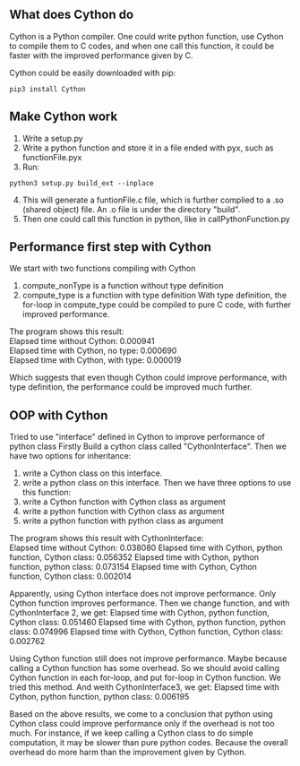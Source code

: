 ## What does Cython do
Cython is a Python compiler. One could write python function, use Cython to compile them to C codes, and when one call this function, it could be faster with the improved performance given by C.  

Cython could be easily downloaded with pip:
```
pip3 install Cython
```

## Make Cython work
1. Write a setup.py
2. Write a python function and store it in a file ended with pyx, such as functionFile.pyx
3. Run:
```
python3 setup.py build_ext --inplace
```
4. This will generate a funtionFile.c file, which is further complied to a .so (shared object) file. An .o file is under the directory "build".
5. Then one could call this function in python, like in callPythonFunction.py

## Performance first step with Cython
We start with two functions compiling with Cython
1. compute_nonType is a function without type definition
2. compute_type is a function with type definition
With type definition, the for-loop in compute_type could be compiled to pure C code, with further improved performance.  
  
The program shows this result:  
Elapsed time without Cython: 0.000941  
Elapsed time with Cython, no type: 0.000690  
Elapsed time with Cython, with type: 0.000019  
  
Which suggests that even though Cython could improve performance, with type definition, the performance could be improved much further. 

## OOP with Cython
Tried to use "interface" defined in Cython to improve performance of python class
Firstly Build a cython class called "CythonInterface". Then we have two options for inheritance:
1. write a Cython class on this interface.
2. write a python class on this interface.
Then we have three options to use this function:
1. write a Cython function with Cython class as argument
2. write a python function with Cython class as argument
3. write a python function with python class as argument 
  
The program shows this result with CythonInterface:  
Elapsed time without Cython: 0.038080
Elapsed time with Cython, python function, Cython class: 0.056352
Elapsed time with Cython, python function, python class: 0.073154
Elapsed time with Cython, Cython function, Cython class: 0.002014
  
Apparently, using Cython interface does not improve performance. Only Cython function improves performance. Then we change function, and with CythonInterface 2, we get:
Elapsed time with Cython, python function, Cython class: 0.051460
Elapsed time with Cython, python function, python class: 0.074996
Elapsed time with Cython, Cython function, Cython class: 0.002762

Using Cython function still does not improve performance. Maybe because calling a Cython function has some overhead. So we should avoid calling Cython function in each for-loop, and put for-loop in Cython function. We tried this method. And weith CythonInterface3, we get:
Elapsed time with Cython, python function, python class: 0.006195

Based on the above results, we come to a conclusion that python using Cython class could improve performance only if the overhead is not too much. For instance, if we keep calling a Cython class to do 
simple computation, it may be slower than pure python codes. Because the overall overhead do more harm 
than the improvement given by Cython.



